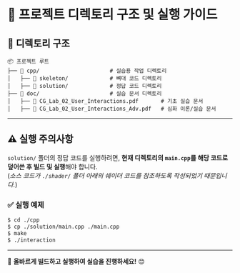 ﻿# 📂 프로젝트 디렉토리 구조 및 실행 가이드

## 📌 디렉토리 구조

```
📦 프로젝트 루트
├── 📂 cpp/                      # 실습용 작업 디렉토리
│   ├── 📂 skeleton/             # 뼈대 코드 디렉토리
│   ├── 📂 solution/             # 정답 코드 디렉토리
├── 📂 doc/                      # 실습 문서 디렉토리
│   ├── 📜 CG_Lab_02_User_Interactions.pdf       # 기초 실습 문서
│   ├── 📜 CG_Lab_02_User_Interactions_Adv.pdf   # 심화 이론/실습 문서
```

---

## ⚠️ 실행 주의사항

`solution/` 폴더의 정답 코드를 실행하려면, **현재 디렉토리의 `main.cpp`를 해당 코드로 덮어쓴 후 빌드 및 실행**해야 합니다.  
(*소스 코드가 `./shader/` 폴더 아래의 쉐이더 코드를 참조하도록 작성되었기 때문입니다.*)

### ✅ 실행 예제

```sh
$ cd ./cpp
$ cp ./solution/main.cpp ./main.cpp
$ make
$ ./interaction
```

---

🚀 **올바르게 빌드하고 실행하여 실습을 진행하세요!** 😊
